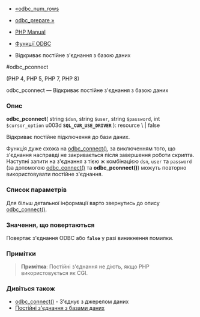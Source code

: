 - [«odbc_num_rows](function.odbc-num-rows.md)
- [odbc_prepare »](function.odbc-prepare.md)

- [PHP Manual](index.md)
- [Функції ODBC](ref.uodbc.md)
- Відкриває постійне з'єднання з базою даних

#odbc_pconnect

(PHP 4, PHP 5, PHP 7, PHP 8)

odbc_pconnect — Відкриває постійне з'єднання з базою даних

### Опис

**odbc_pconnect**(
string `$dsn`,
string `$user`,
string `$password`,
int `$cursor_option` u003d **`SQL_CUR_USE_DRIVER`**
): resource \ | false

Відкриває постійне підключення до бази даних.

Функція дуже схожа на [odbc_connect()](function.odbc-connect.md), за
виключенням того, що з'єднання насправді не закривається після
завершення роботи скрипта. Наступні запити на з'єднання з тією ж
комбінацією `dsn`, `user` та `password` (за допомогою
[odbc_connect()](function.odbc-connect.md) та **odbc_pconnect()**)
можуть повторно використовувати постійне з'єднання.

### Список параметрів

Для більш детальної інформації варто звернутись до опису
[odbc_connect()](function.odbc-connect.md).

### Значення, що повертаються

Повертає з'єднання ODBC або **`false`** у разі виникнення
помилки.

### Примітки

> **Примітка**: Постійні з'єднання не діють, якщо PHP
> використовується як CGI.

### Дивіться також

- [odbc_connect()](function.odbc-connect.md) - З'єднує з
джерелом даних
- [Постійні з'єднання з базами
даних](features.persistent-connections.md)
